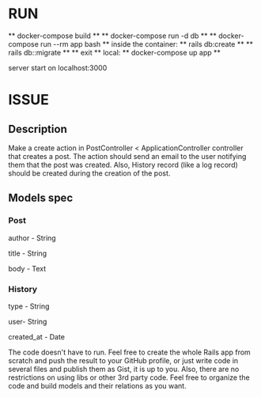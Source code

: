 # RUN

** docker-compose build **
** docker-compose run -d db **
** docker-compose run --rm app bash **
inside the container:
** rails db:create **
** rails db::migrate **
** exit **
local:
** docker-compose up app **

server start on localhost:3000

# ISSUE

## Description
Make a create action in PostController < ApplicationController controller that creates a post. The action should send an email to the user notifying them that the post was created. Also, History record (like a log record) should be created during the creation of the post.

## Models spec
### Post
author - String

title - String

body - Text

### History
type - String

user- String

created_at - Date

The code doesn't have to run. Feel free to create the whole Rails app from scratch and push the result to your GitHub profile, or just write code in several files and publish them as Gist, it is up to you. Also, there are no restrictions on using libs or other 3rd party code. Feel free to organize the code and build models and their relations as you want.

